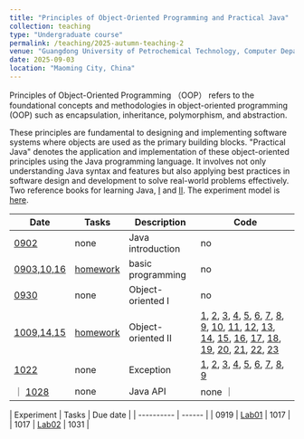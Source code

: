 ```yaml
---
title: "Principles of Object-Oriented Programming and Practical Java"
collection: teaching
type: "Undergraduate course"
permalink: /teaching/2025-autumn-teaching-2
venue: "Guangdong University of Petrochemical Technology, Computer Department"
date: 2025-09-03
location: "Maoming City, China"
---
```


Principles of Object-Oriented Programming （OOP） refers to the foundational concepts and methodologies in object-oriented programming (OOP) such as encapsulation, inheritance, polymorphism, and abstraction. 

These principles are fundamental to designing and implementing software systems where objects are used as the primary building blocks.
"Practical Java" denotes the application and implementation of these object-oriented principles using the Java programming language. It involves not only understanding Java syntax and features but also applying best practices in software design and development to solve real-world problems effectively. Two reference books for learning Java, [I](https://github.com/0voice/expert_readed_books/blob/master/%E8%BD%AF%E4%BB%B6%E6%8A%80%E6%9C%AF/Java%E6%A0%B8%E5%BF%83%E6%8A%80%E6%9C%AF(%E5%8D%B71)%EF%BC%9A%E5%9F%BA%E7%A1%80%E7%9F%A5%E8%AF%86(%E5%8E%9F%E4%B9%A6%E7%AC%AC8%E7%89%88).pdf) and [II](https://github.com/0voice/expert_readed_books/blob/master/%E8%BD%AF%E4%BB%B6%E6%8A%80%E6%9C%AF/Java%E6%A0%B8%E5%BF%83%E6%8A%80%E6%9C%AF%E5%8D%B7%202%20%E9%AB%98%E7%BA%A7%E7%89%B9%E6%80%A7%20%E5%8E%9F%E4%B9%A6%E7%AC%AC8%E7%89%88.pdf). The experiment model is [here](/files/2025_2_PJ/0919_PJ_Experiment_model.docx).

| Date     | Tasks      | Description | Code  |
| -------- | ---------- | ----------- | ----  |
| [0902](/files/2025_2_PJ/0902_PJ_ch1.pptx) | none | Java introduction | no |
| [0903,10,16](/files/2025_2_PJ/0903_10_PJ_ch2.pptx) | [homework](/files/2025_2_PJ/0910_PJ_hw01.pdf)   | basic programming | no |
| [0930](/files/2025_2_PJ/0930_PJ_ch3.pptx)  | none  | Object-oriented I |  no |
| [1009,14,15](/files/2025_2_PJ/1009_PJ_ch4.pptx) | [homework](/files/2025_2_PJ/1015_PJ_hw02.pdf) | Object-oriented II | [1](/files/2025_2_PJ/code/Example01.java), [2](/files/2025_2_PJ/code/Example02.java), [3](/files/2025_2_PJ/code/Example03.java), [4](/files/2025_2_PJ/code/Example04.java), [5](/files/2025_2_PJ/code/Example05.java), [6](/files/2025_2_PJ/code/Example06.java), [7](/files/2025_2_PJ/code/Example07.java), [8](/files/2025_2_PJ/code/Example08.java), [9](/files/2025_2_PJ/code/Example09.java), [10](/files/2025_2_PJ/code/Example10.java), [11](/files/2025_2_PJ/code/Example11.java), [12](/files/2025_2_PJ/code/Example12.java), [13](/files/2025_2_PJ/code/Example13.java), [14](/files/2025_2_PJ/code/Example14.java), [15](/files/2025_2_PJ/code/Example15.java), [16](/files/2025_2_PJ/code/Example16.java), [17](/files/2025_2_PJ/code/Example17.java), [18](/files/2025_2_PJ/code/Example18.java), [19](/files/2025_2_PJ/code/Example19.java), [20](/files/2025_2_PJ/code/Example20.java), [21](/files/2025_2_PJ/code/Example21.java), [22](/files/2025_2_PJ/code/Example22.java), [23](/files/2025_2_PJ/code/Example23.java) |
| [1022](/files/2025_2_PJ/1014_PJ_ch5.pptx) | none | Exception | [1](/files/2025_2_PJ/code_ch5/Example01.java), [2](/files/2025_2_PJ/code_ch5/Example02.java), [3](/files/2025_2_PJ/code_ch5/Example03.java), [4](/files/2025_2_PJ/code_ch5/Example04.java), [5](/files/2025_2_PJ/code_ch5/Example05.java), [6](/files/2025_2_PJ/code_ch5/Example06.java), [7](/files/2025_2_PJ/code_ch5/Example07.java), [8](/files/2025_2_PJ/code_ch5/Example08.java), [9](/files/2025_2_PJ/code_ch5/Example09.java) |
｜ [1028](/files/2025_2_PJ/1023_PJ_ch6.pptx) | none | Java API | none ｜



| Experiment | Tasks  | Due date |
| ---------- | ------ |
| 0919 | [Lab01](/files/2025_2_PJ/0919_PJ_experiment1.pdf) | 1017 |
| 1017 | [Lab02](/files/2025_2_PJ/1017_PJ_experiment2.docx) | 1031 |